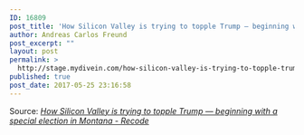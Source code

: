 ```yaml
---
ID: 16809
post_title: 'How Silicon Valley is trying to topple Trump — beginning with a special election in Montana &#8211; Recode'
author: Andreas Carlos Freund
post_excerpt: ""
layout: post
permalink: >
  http://stage.mydivein.com/how-silicon-valley-is-trying-to-topple-trump-beginning-with-a-special-election-in-montana-recode/
published: true
post_date: 2017-05-25 23:16:58
---
```

Source: <em><a href="https://www.recode.net/2017/5/25/15686802/silicon-valley-trump-montana-tech-for-campaigns">How Silicon Valley is trying to topple Trump — beginning with a special election in Montana - Recode</a></em>